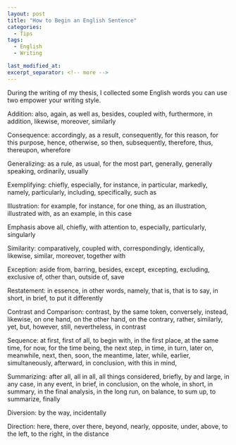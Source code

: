 ```yaml
---
layout: post
title: "How to Begin an English Sentence"
categories:
  - Tips
tags:
  - English
  - Writing

last_modified_at:
excerpt_separator: <!-- more -->
---
```


During the writing of my thesis, I collected some English words you can use two empower your writing style.

<!-- more -->

Addition:
also, again, as well as, besides, coupled with, furthermore, in addition, likewise, moreover, similarly

Consequence:
accordingly, as a result, consequently, for this reason, for this purpose,
hence, otherwise, so then, subsequently, therefore, thus, thereupon, wherefore

Generalizing:
as a rule, as usual, for the most part,
generally, generally speaking, ordinarily, usually

Exemplifying:
chiefly, especially, for instance, in particular, markedly, namely,
particularly, including, specifically, such as

Illustration:
for example, for instance, for one thing, as an illustration,
illustrated with, as an example, in this case

Emphasis
above all, chiefly, with attention to, especially, particularly, singularly

Similarity:
comparatively, coupled with, correspondingly, identically, likewise, similar, moreover, together with

Exception:
aside from, barring, besides, except, excepting, excluding, exclusive of, other than, outside of, save

Restatement:
in essence, in other words, namely, that is, that is to say,
in short, in brief, to put it differently

Contrast and Comparison:
contrast, by the same token, conversely, instead, likewise,
on one hand, on the other hand, on the contrary, rather,
similarly, yet, but, however, still, nevertheless, in contrast

Sequence:
at first, first of all, to begin with, in the first place, at the same time,
for now, for the time being, the next step, in time, in turn, later on,
meanwhile, next, then, soon, the meantime, later, while, earlier,
simultaneously, afterward, in conclusion, with this in mind,

Summarizing:
after all, all in all, all things considered, briefly, by and large, in any case, in any event,
in brief, in conclusion, on the whole, in short, in summary, in the final analysis,
in the long run, on balance, to sum up, to summarize, finally

Diversion:
by the way, incidentally

Direction:
here, there, over there, beyond, nearly, opposite, under, above,
to the left, to the right, in the distance